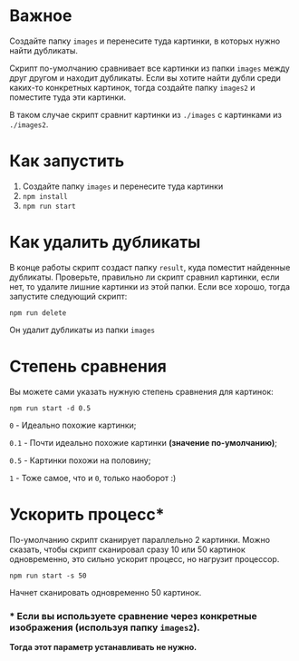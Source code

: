 # Важное

Создайте папку `images` и перенесите туда картинки, в которых нужно найти дубликаты.

Скрипт по-умолчанию сравнивает все картинки из папки `images` между друг другом и находит дубликаты.
Если вы хотите найти дубли среди каких-то конкретных картинок, тогда создайте папку `images2`
и поместите туда эти картинки.

В таком случае скрипт сравнит картинки из  `./images` с картинками из `./images2`.

# Как запустить

1. Создайте папку `images` и перенесите туда картинки
1. `npm install`
2. `npm run start`

# Как удалить дубликаты

В конце работы скрипт создаст папку `result`, куда поместит найденные дубликаты.
Проверьте, правильно ли скрипт сравнил картинки, если нет, то удалите лишние картинки из этой папки.
Если все хорошо, тогда запустите следующий скрипт:

`npm run delete`

Он удалит дубликаты из папки `images`

# Степень сравнения

Вы можете сами указать нужную степень сравнения для картинок:

`npm run start -d 0.5`

`0` - Идеально похожие картинки;

`0.1` - Почти идеально похожие картинки **(значение по-умолчанию)**;

`0.5` - Картинки похожи на половину;

`1` - Тоже самое, что и `0`, только наоборот :)

# Ускорить процесс*

По-умолчанию скрипт сканирует параллельно 2 картинки.
Можно сказать, чтобы скрипт сканировал сразу 10 или 50 картинок одновременно,
это сильно ускорит процесс, но нагрузит процессор.

`npm run start -s 50`

Начнет сканировать одновременно 50 картинок.

### * Если вы используете сравнение через конкретные изображения (используя папку `images2`).
**Тогда этот параметр устанавливать не нужно.**